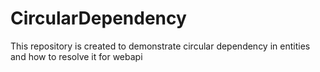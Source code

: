 # CircularDependency
This repository is created to demonstrate circular dependency in entities and how to resolve it for webapi
